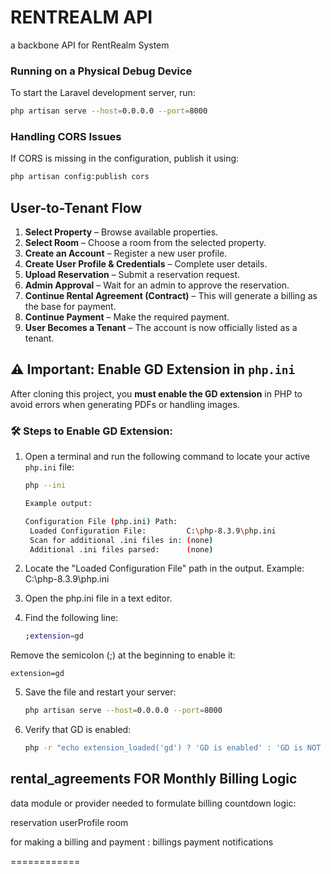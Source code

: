 
# RENTREALM API

a backbone API for RentRealm System

### Running on a Physical Debug Device

To start the Laravel development server, run:

```sh
php artisan serve --host=0.0.0.0 --port=8000
```

### Handling CORS Issues

If CORS is missing in the configuration, publish it using:

```sh
php artisan config:publish cors
```

## User-to-Tenant Flow

1. **Select Property** – Browse available properties.
2. **Select Room** – Choose a room from the selected property.
3. **Create an Account** – Register a new user profile.
4. **Create User Profile & Credentials** – Complete user details.
5. **Upload Reservation** – Submit a reservation request.
6. **Admin Approval** – Wait for an admin to approve the reservation.
7. **Continue Rental Agreement (Contract)** – This will generate a billing as the base for payment.
8. **Continue Payment** – Make the required payment.
9. **User Becomes a Tenant** – The account is now officially listed as a tenant.

## ⚠️ Important: Enable GD Extension in `php.ini`

After cloning this project, you **must enable the GD extension** in PHP to avoid errors when generating PDFs or handling images.

### 🛠 Steps to Enable GD Extension:
1. Open a terminal and run the following command to locate your active `php.ini` file:
   ```sh
   php --ini

   Example output:

   Configuration File (php.ini) Path:
    Loaded Configuration File:         C:\php-8.3.9\php.ini
    Scan for additional .ini files in: (none)
    Additional .ini files parsed:      (none)

2. Locate the "Loaded Configuration File" path in the output.
Example: C:\php-8.3.9\php.ini

3. Open the php.ini file in a text editor.

4. Find the following line:

    ```sh
    ;extension=gd

Remove the semicolon (;) at the beginning to enable it:

    extension=gd

5. Save the file and restart your server:

    ```sh
    php artisan serve --host=0.0.0.0 --port=8000

6. Verify that GD is enabled:

    ```sh
    php -r "echo extension_loaded('gd') ? 'GD is enabled' : 'GD is NOT enabled';"
##






rental_agreements FOR Monthly Billing Logic
----------------------------
data module or provider needed to formulate billing countdown logic:


reservation
userProfile
room

 
for making a billing and payment :
billings
payment
notifications

============